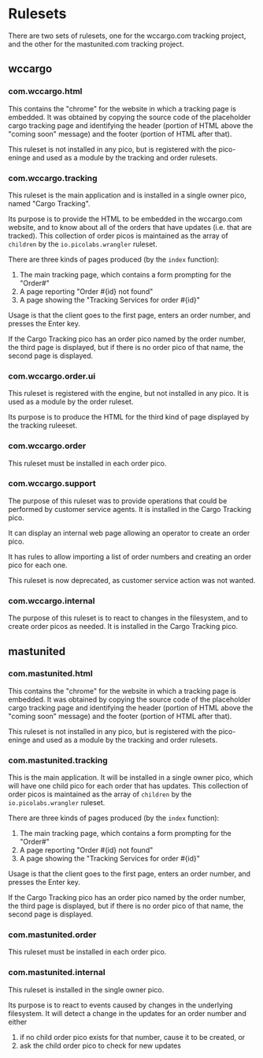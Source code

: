 # Rulesets

There are two sets of rulesets, one for the wccargo.com tracking project,
and the other for the mastunited.com tracking project.

## wccargo

### com.wccargo.html

This contains the "chrome" for the website in which a tracking page is embedded.
It was obtained by copying the source code of the placeholder cargo tracking page
and identifying the header (portion of HTML above the "coming soon" message) and
the footer (portion of HTML after that).

This ruleset is not installed in any pico, but is registered with the pico-eninge
and used as a module by the tracking and order rulesets.

### com.wccargo.tracking

This ruleset is the main application and is installed in a single owner pico,
named "Cargo Tracking".

Its purpose is to provide the HTML to be embedded in the wccargo.com website,
and to know about all of the orders that have updates (i.e. that are tracked).
This collection of order picos is maintained as the array of `children` by the
`io.picolabs.wrangler` ruleset.

There are three kinds of pages produced (by the `index` function):

1. The main tracking page, which contains a form prompting for the "Order#"
1. A page reporting "Order #{id} not found"
1. A page showing the "Tracking Services for order #{id}"

Usage is that the client goes to the first page, enters an order number, and presses the Enter key.

If the Cargo Tracking pico has an order pico named by the order number, the third page is displayed,
but if there is no order pico of that name, the second page is displayed.

### com.wccargo.order.ui

This ruleset is registered with the engine, but not installed in any pico.
It is used as a module by the order ruleset.

Its purpose is to produce the HTML for the third kind of page displayed by the tracking ruleeset.

### com.wccargo.order

This ruleset must be installed in each order pico.

### com.wccargo.support

The purpose of this ruleset was to provide operations that could be performed by 
customer service agents.
It is installed in the Cargo Tracking pico.

It can display an internal web page allowing an operator to create an order pico.

It has rules to allow importing a list of order numbers and creating an order pico for each one.

This ruleset is now deprecated, as customer service action was not wanted.

### com.wccargo.internal

The purpose of this ruleset is to react to changes in the filesystem,
and to create order picos as needed.
It is installed in the Cargo Tracking pico.

## mastunited

### com.mastunited.html

This contains the "chrome" for the website in which a tracking page is embedded.
It was obtained by copying the source code of the placeholder cargo tracking page
and identifying the header (portion of HTML above the "coming soon" message) and
the footer (portion of HTML after that).

This ruleset is not installed in any pico, but is registered with the pico-eninge
and used as a module by the tracking and order rulesets.

### com.mastunited.tracking

This is the main application.
It will be installed in a single owner pico,
which will have one child pico for each order that has updates.
This collection of order picos is maintained as the array of `children` by the
`io.picolabs.wrangler` ruleset.

There are three kinds of pages produced (by the `index` function):

1. The main tracking page, which contains a form prompting for the "Order#"
1. A page reporting "Order #{id} not found"
1. A page showing the "Tracking Services for order #{id}"

Usage is that the client goes to the first page, enters an order number, and presses the Enter key.

If the Cargo Tracking pico has an order pico named by the order number, the third page is displayed,
but if there is no order pico of that name, the second page is displayed.

### com.mastunited.order

This ruleset must be installed in each order pico.

### com.mastunited.internal

This ruleset is installed in the single owner pico.

Its purpose is to react to events caused by changes in the underlying filesystem.
It will detect a change in the updates for an order number and either

1. if no child order pico exists for that number, cause it to be created, or
1. ask the child order pico to check for new updates

